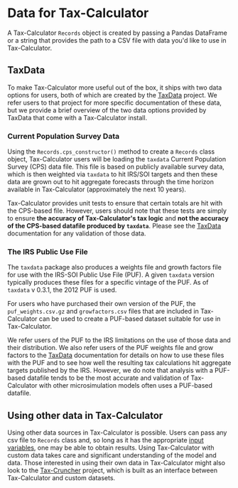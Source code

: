 Data for Tax-Calculator
=======================

A Tax-Calculator `Records` object is created by passing a Pandas DataFrame or a string that provides the path to a CSV file with data you'd like to use in Tax-Calculator.


## TaxData

To make Tax-Calculator more useful out of the box, it ships with two data options for users, both of which are created by the [TaxData](https://github.com/PSLmodels/TaxData) project.  We refer users to that project for more specific documentation of these data, but we provide a brief overview of the two data options provided by TaxData that come with a Tax-Calculator install.

### Current Population Survey Data

Using the `Records.cps_constructor()` method to create a `Records` class object, Tax-Calculator users will be loading the `taxdata`  Current Population Survey (CPS) data file. This file is based on publicly available survey data, which is then weighted via `taxdata` to hit IRS/SOI targets and then these data are grown out to hit aggregate forecasts through the time horizon available in Tax-Calculator (approximately the next 10 years).

Tax-Calculator provides unit tests to ensure that certain totals are hit with the CPS-based file.  However, users should note that these tests are simply to ensure **the accuracy of Tax-Calculator's tax logic** and **not the accuracy of the CPS-based datafile produced by `taxdata`**.  Please see the [TaxData](https://github.com/PSLmodels/TaxData) documentation for any validation of those data.

### The IRS Public Use File

The `taxdata` package also produces a weights file and growth factors file for use with the IRS-SOI Public Use File (PUF).  A given `taxdata` version typically produces these files for a specific vintage of the PUF.  As of `taxdata` v 0.3.1, the 2012 PUF is used.

For users who have purchased their own version of the PUF, the `puf_weights.csv.gz` and `growfactors.csv` files that are included in Tax-Calculator can be used to create a PUF-based dataset suitable for use in Tax-Calculator.

We refer users of the PUF to the IRS limitations on the use of those data and their distribution.  We also refer users of the PUF weights file and grow factors to the [TaxData](https://github.com/PSLmodels/TaxData) documentation for details on how to use these files with the PUF and to see how well the resulting tax calculations hit aggregate targets published by the IRS.  However, we do note that analysis with a PUF-based datafile tends to be the most accurate and validation of Tax-Calculator with other microsimulation models often uses a PUF-based datafile.

## Using other data in Tax-Calculator

Using other data sources in Tax-Calculator is possible.  Users can pass any csv file to `Records` class and, so long as it has the appropriate [input variables](https://taxcalc.pslmodels.org/guide/input_vars.html), one may be able to obtain results.  Using Tax-Calculator with custom data takes care and significant understanding of the model and data.  Those interested in using their own data in Tax-Calculator might also look to the [Tax-Cruncher](https://github.com/PSLmodels/Tax-Cruncher) project, which is built as an interface between Tax-Calculator and custom datasets.

